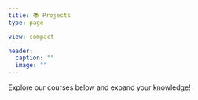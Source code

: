 ```yaml
---
title: 📚 Projects
type: page

view: compact

header:
  caption: ""
  image: ""
---
```


Explore our courses below and expand your knowledge!
